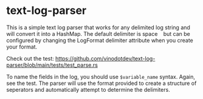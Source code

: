 # text-log-parser
This is a simple text log parser that works for any delimited log string and will convert it into a HashMap.
The default delimiter is space ` ` but can be configured by changing the LogFormat delimiter attribute when you create your format.

Check out the test: https://github.com/vinodotdev/text-log-parser/blob/main/tests/test_parse.rs

To name the fields in the log, you should use `$variable_name` syntax.  Again, see the test.  The parser will use the format provided to create a structure of seperators and automatically attempt to determine the delimiters.
